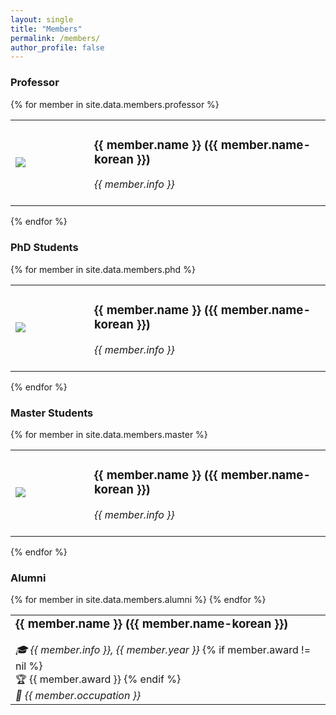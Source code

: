 ```yaml
---
layout: single
title: "Members"
permalink: /members/
author_profile: false
---
```


### Professor

{% for member in site.data.members.professor %}
<table style="border-bottom:0px !important;">
  <tr style="border-bottom:0px !important;">
    <td width="25%" style="border-bottom:0px !important;">
      <img src="{{ site.url }}{{ site.baseurl }}/assets/images/members/{{ member.photo }}" />
    </td>
    <td width="75%" style="border-bottom:0px !important;">
      <h3>{{ member.name }} ({{ member.name-korean }})</h3>
      <i>{{ member.info }}</i>
      <a href="{{ member.homepage }}"><i class="fas fa-home" style="color:#1B4F72"></i></a>
      <a href="mailto:{{ member.email }}"><i class="fas fa-envelope" style="color:#1B4F72"></i></a>
      <br><br>
    </td>
  </tr>
</table>
{% endfor %}

### PhD Students
{% for member in site.data.members.phd %}
<table style="border-bottom:0px !important;">
  <tr style="border-bottom:0px !important;">
    <td width="25%" style="border-bottom:0px !important;">
      <img src="{{ site.url }}{{ site.baseurl }}/assets/images/members/{{ member.photo }}" />
    </td>
    <td width="75%" style="border-bottom:0px !important;">
      <h3>{{ member.name }} ({{ member.name-korean }})</h3>
      <i>{{ member.info }}</i>
      <a href="{{ member.homepage }}"><i class="fas fa-home" style="color:#1B4F72"></i></a>
      <a href="mailto:{{ member.email }}"><i class="fas fa-envelope" style="color:#1B4F72"></i></a>
      <br><br>
    </td>
  </tr>
</table>
{% endfor %}

### Master Students
{% for member in site.data.members.master %}
<table style="border-bottom:0px !important;">
  <tr style="border-bottom:0px !important;">
    <td width="25%" style="border-bottom:0px !important;">
      <img src="{{ site.url }}{{ site.baseurl }}/assets/images/members/{{ member.photo }}" />
    </td>
    <td width="75%" style="border-bottom:0px !important;">
      <h3>{{ member.name }} ({{ member.name-korean }})</h3>
      <i>{{ member.info }}</i>
      <a href="{{ member.homepage }}"><i class="fas fa-home" style="color:#1B4F72"></i></a>
      <a href="mailto:{{ member.email }}"><i class="fas fa-envelope" style="color:#1B4F72"></i></a>
      <br><br>
    </td>
  </tr>
</table>
{% endfor %}

### Alumni

<table style="border-bottom:0px">
{% for member in site.data.members.alumni %}
  <tr style="border-bottom:0px">
    <td width="75%" style="border-bottom:0px">
      <h3 style="margin-top:0px">{{ member.name }} ({{ member.name-korean }})
      <a href="{{ member.homepage }}"><i class="fas fa-home" style="color:#1B4F72"></i></a>
      <a href="mailto:{{ member.email }}"><i class="fas fa-envelope" style="color:#1B4F72"></i></a>
      </h3>
      <i>&#127891; {{ member.info }}, {{ member.year }}</i>
      {% if member.award != nil %}
      <br>&#127942; {{ member.award }}
      {% endif %}
      <br>
      <i>&#127970; {{ member.occupation }}</i>
    </td>
  </tr>
{% endfor %}
</table>
